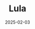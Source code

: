 ---  
layout: startup_page  
title: "Lula"  
id: "lula.life"  
permalink: "/lulalula.life02032025/"  
website: "https://lula.life/"  
funding_round: "Series A"  
funding_amount: "$28M"  
investors: "PeakSpan Capital, RET Ventures"  
about: "Lula is a platform that streamlines property maintenance solutions, connecting property managers with skilled maintenance professionals. It aims to reduce costs, improve efficiency, and enhance tenant satisfaction through its technology and network of over 6,000 vetted professionals in 42 markets. The company is developing Foresight, an AI-powered work order management SaaS platform."  
markets: "Property Management, SaaS, Real Estate"  
hq: "Overland Park, Kansas, United States"  
founded_year: "2016"  
linkedin: "https://www.linkedin.com/company/lulamaintenance"  
twitter: ""  
instagram: ""  
facebook: ""  
crunchbase: ""  
pitchbook: ""  

date_display: "03-Feb-2025"  
date: "2025-02-03"

# SEO Optimization  
meta_title: "Lula - Series A Funding ($28M)"  
meta_description: "Lula, Lula is a platform that streamlines property maintenance solutions, connecting property managers with skilled maintenance professionals. It aims to re..."  
meta_keywords: "Lula, Property Management, SaaS, Real Estate, Series A funding"  
canonical_url: "https://startup.projectstartups.com/lulalula.life02032025/"  
---